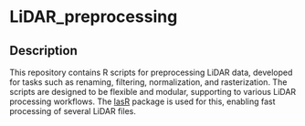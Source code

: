 # LiDAR_preprocessing

## Description
This repository contains R scripts for preprocessing LiDAR data, developed for tasks such as renaming, filtering, normalization, and rasterization. The scripts are designed to be flexible and modular, supporting to various LiDAR processing workflows.
The [lasR](https://github.com/r-lidar/lasR) package is used for this, enabling fast processing of several LiDAR files.
